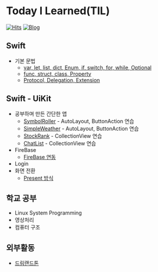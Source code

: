 # Today I Learned(TIL)
[![Hits](https://hits.seeyoufarm.com/api/count/incr/badge.svg?url=https%3A%2F%2Fgithub.com%2Falstjr7437%2FTIL&count_bg=%23499CF3&title_bg=%23000000&icon=adguard.svg&icon_color=%23FFFFFF&title=See&edge_flat=false)](https://hits.seeyoufarm.com)
[![Blog](https://img.shields.io/badge/Velog-velog.io/@alstjr7437-blue.svg)](https://velog.io/@alstjr7437)

## Swift
* 기본 문법
  * [var, let, list, dict, Enum, if, switch, for, while, Optional](https://github.com/alstjr7437/TIL/blob/main/Swift/syntax/basic.md)
  * [func, struct, class, Property](https://github.com/alstjr7437/TIL/blob/main/Swift/syntax/basic2.md)
  * [Protocol, Delegation, Extension](https://github.com/alstjr7437/TIL/blob/main/Swift/syntax/basic3.md)

## Swift - UiKit
* 공부하며 만든 간단한 앱
  * [SymbolRoller](https://github.com/alstjr7437/TIL/blob/main/Swift/Uikit/Study/SymbolRoller/SymbolRoller.md) - AutoLayout, ButtonAction 연습
  * [SimpleWeather](https://github.com/alstjr7437/TIL/blob/main/Swift/Uikit/Study/SimpleWeather/SimpleWeather.md) - AutoLayout, ButtonAction 연습
  * [StockRank](https://github.com/alstjr7437/TIL/blob/main/Swift/Uikit/Study/StockRank/StockRank.md) - CollectionView 연습
  * [ChatList](https://github.com/alstjr7437/TIL/blob/main/Swift/Uikit/Study/ChatList/ChatList.md) - CollectionView 연습
* FireBase
  * [FireBase 연동](https://github.com/alstjr7437/TIL/blob/main/Swift/Uikit/Firebase/FireBase.md)
* Login
* 화면 전환
  * [Present 방식](https://github.com/alstjr7437/TIL/blob/main/Swift/Uikit/Screen/ScreenTransPresent/ScreenTransPresent.md)

## 학교 공부
* Linux System Programming
* 영상처리
* 컴퓨터 구조

## 외부활동
* [드림랜드톤](https://velog.io/@alstjr7437/DreamLandThon1)
